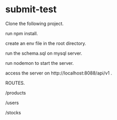 # submit-test
Clone the following project.


run npm install.


create an env file in the root directory.


run the schema.sql on mysql server.



run nodemon to start the server.


access the server on http://localhost:8088/api/v1 .


ROUTES.


/products


/users


/stocks
